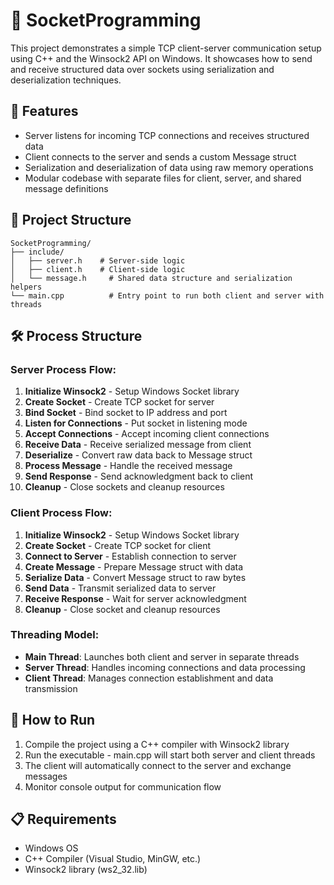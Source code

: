 # 🔌 SocketProgramming 

This project demonstrates a simple TCP client-server communication setup using C++ and the Winsock2 API on Windows. It showcases how to send and receive structured data over sockets using serialization and deserialization techniques.

## 🚀 Features 

- Server listens for incoming TCP connections and receives structured data
- Client connects to the server and sends a custom Message struct
- Serialization and deserialization of data using raw memory operations
- Modular codebase with separate files for client, server, and shared message definitions

## 📁 Project Structure 

```
SocketProgramming/
├── include/
│   ├── server.h    # Server-side logic
│   ├── client.h    # Client-side logic
│   └── message.h     # Shared data structure and serialization helpers
└── main.cpp          # Entry point to run both client and server with threads
```

## 🛠️ Process Structure

### Server Process Flow:
1. **Initialize Winsock2** - Setup Windows Socket library
2. **Create Socket** - Create TCP socket for server
3. **Bind Socket** - Bind socket to IP address and port
4. **Listen for Connections** - Put socket in listening mode
5. **Accept Connections** - Accept incoming client connections
6. **Receive Data** - Receive serialized message from client
7. **Deserialize** - Convert raw data back to Message struct
8. **Process Message** - Handle the received message
9. **Send Response** - Send acknowledgment back to client
10. **Cleanup** - Close sockets and cleanup resources

### Client Process Flow:
1. **Initialize Winsock2** - Setup Windows Socket library
2. **Create Socket** - Create TCP socket for client
3. **Connect to Server** - Establish connection to server
4. **Create Message** - Prepare Message struct with data
5. **Serialize Data** - Convert Message struct to raw bytes
6. **Send Data** - Transmit serialized data to server
7. **Receive Response** - Wait for server acknowledgment
8. **Cleanup** - Close socket and cleanup resources

### Threading Model:
- **Main Thread**: Launches both client and server in separate threads
- **Server Thread**: Handles incoming connections and data processing
- **Client Thread**: Manages connection establishment and data transmission

## 🚀 How to Run

1. Compile the project using a C++ compiler with Winsock2 library
2. Run the executable - main.cpp will start both server and client threads
3. The client will automatically connect to the server and exchange messages
4. Monitor console output for communication flow

## 📋 Requirements

- Windows OS
- C++ Compiler (Visual Studio, MinGW, etc.)
- Winsock2 library (ws2_32.lib)



